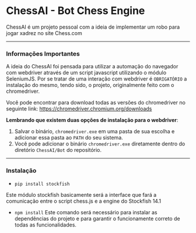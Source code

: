 # ChessAI - Bot Chess Engine

ChessAI é um projeto pessoal com a ideia de implementar um robo para jogar xadrez no site Chess.com

---

### Informações Importantes
A ideia do ChessAI foi pensada para utilizar a automação do navegador com webdriver através de um script javascript utilizando o módulo SeleniumJS.
Por se tratar de uma interação com webdriver é `OBRIGATÓRIO` a instalação do mesmo, tendo sido, o projeto, originalmente feito com o chromedriver.

Você pode encontrar para download todas as versões do chromedriver no seguinte link: https://chromedriver.chromium.org/downloads

**Lembrando que existem duas opções de instalação para o webdriver**:
  1. Salvar o binário, `chromedriver.exe` em uma pasta de sua escolha e adicionar essa pasta ao `PATH` do seu sistema.
  2. Você pode adicionar o binário `chromedriver.exe` diretamente dentro do diretório `ChessAI/Bot` do repositório.
  
---

### Instalação

- `pip install stockfish`

Este módulo stockfish basicamente será a interface que fará a comunicação entre o script chess.js e a engine do Stockfish 14.1
- `npm install`
Este comando será necessário para instalar as dependências do projeto e para garantir o funcionamente correto de todas as funcionalidades.
